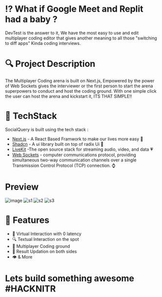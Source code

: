# ⁉️ What if Google Meet and Replit had a baby ?

DevTest is the answer to it, We have the most easy to use and edit multiplayer coding editor that gives another meaning to all those "switching to diff apps" Kinda coding interviews.

# 🔍 Project Description

The Multiplayer Coding arena is built on Next.js, Empowered by the power of Web Sockets gives the interviewer or the first person to start the arena superpowers to conduct and host the coding ground.
With one simple click the user can host the arena and kickstart it, ITS THAT SIMPLE!!

# 🟰 TechStack

SocialQuery is built using the tech stack :

- [Next.js](https://nextjs.org/) - A React Based Framwork to make our lives more easy 🤌
- [Shadcn](https://ui.shadcn.com/) - A ui library built on top of radix Ui 🎫
- [LiveKit](https://livekit.io/) -The open source stack for streaming audio, video, and data 💗
- [Web Sockets](https://www.google.com/search?q=web+sockets&rlz=1C1UEAD_enIN1081IN1081&oq=web+sockets&gs_lcrp=EgZjaHJvbWUyBggAEEUYOdIBCDE3NTNqMGo3qAIAsAIA&sourceid=chrome&ie=UTF-8) - computer communications protocol, providing simultaneous two-way communication channels over a single Transmission Control Protocol (TCP) connection. ⌚

# Preview
![image](https://github.com/VineeTagarwaL-code/DevTest/assets/91052168/447a6558-bff4-4a39-b274-774a9dce394d)
![s1](https://github.com/VineeTagarwaL-code/DevTest/assets/91052168/90338cfb-f3fa-492f-817e-10c0c30ba0c5)
![s2](https://github.com/VineeTagarwaL-code/DevTest/assets/91052168/43bd9396-ad72-4bfc-a33e-555a38f49d7b)
![s3](https://github.com/VineeTagarwaL-code/DevTest/assets/91052168/bc6b2d60-ecb4-4337-8345-18c3e6346e05)



# 🥑 Features

- 🧕 Virtual Interaction with 0 latency
- 🔍 Textual Interaction on the spot
- 👑 Multiplayer Coding ground
- 🎯 Result Updation on both sides
- 👁 & More

# Lets build something awesome #HACKNITR

